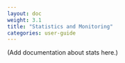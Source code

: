 ```yaml
---
layout: doc
weight: 3.1
title: "Statistics and Monitoring"
categories: user-guide
---
```

(Add documentation about stats here.)
